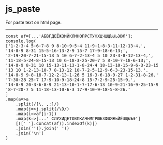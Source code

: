 # js_paste
For paste text on html page.
<hr>
<pre>
const af=[...'АБВГДЕЁЖЗИЙКЛМНОПРСТУФХЦЧШЩЪЫЬЭЮЯ'];
console.log(	
['1-2-3-4 5-6-7-8 9 8-10-9-5-4 11-9-1-8-3-11-12-13-4,',
'14-8-9 8-31 15-5-16-13-2-9 15-7 17-9-18-6-13;',
'2-19-20-7-21-15-13 5 10 6-7-2-13-4 5 10 23-3-8-12-13-4,',
'11-18-5-24-8-15-13 10 6-18-3-25-20-7 5 8-10-7-18-6-13;',
'14-8-9 8-31 10 15-13-11-13-1-8-24-4 18-13-10-15-9-6-3-23-15-13,',
'13 10 1-2-13-10-7 8-13-12 10-7-2-5-12-9-6-3-23-15-13,',
'14-8-9 9-8-18-7-12-2-13-1-26 5 16-3-6-18-9-27 1-2-31-8-26.',
'7-30-28 25-7 17-9-10-9-18-24-8 15-7-2-9-25-15-9,',
'14-8-9 20-3-6-8-9 21-13-10-1-7-17-6-13 10-9-21-16-9-25-15-9',
'8-7-20-7 5 11-18-13-10-6-3 17-9-10-9-18-5-8-26.'
]
.map(a=>a
	.split(/[\. ,;]/)
	.map(j=>j.split(/\D/)
	.map(i=>af[i-1])
	.map(k=>[...' СЛУХИДЕТОВПКАЧНМГРЮБЗФШЯЖЬЙЁЦЩЫЪЭ']
	[([' '].concat(af)).indexOf(k)])
	.join('')).join(' '))	
	.join('\n')	
)	
</pre>
